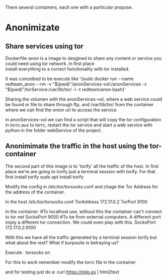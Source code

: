 There several containers, each one with a particular propose.

# Anonimizate
## Share services using tor
Dockerfile-anon is a image to desgined to share any content or service you could need using tor network. In first place \
install everything to a correct functionality with tor installed.

It was conceibed to be execute like
'{sudo docker run --name redteam_anon --rm -v "$(pwd)"/anonServices-vol:/anonServices -v "$(pwd)"/torService:/var/lib/tor/ -i -t redteam/anon bash}'

Sharing the volumen with the anonServices-vol, where a web service could be found  or file to share through ftp, and /var/lib/tor/ from the container \
where we can find the onion url to access the service


in anonServices-vol we can find a script that will copy the tor configuration in torrc.aux to torrc, restart the tor service and start a web service with \
python in the folder webService of the project.


## Anonimimate the traffic in the host using the tor-container
The second part of this image is to 'torify' all the traffic of the host.
In first place we're are going to torify just a terminal session with torify. For that first install torify
sudo apt install torify

Modify the config in /etc/tor/torsocks.conf and chage the Tor Address for the address of the container.

In the host /etc/tor/torsocks.conf
TorAddress 172.17.0.2
TorPort 9100

In the container:
#To localhost use, without this the container can't connect to tor net
SocksPort 9050
#To be from external computers. A different port imply a different tor connection. We could even play with this.
SocksPort 172.17.0.2:9100

With this we have all the traffic generated by a terminal session torify but what about the rest? What if burpsuite is betraying us?



Execute
. torsocks on

For this to work remember modify the torrc file in the container

and for testing just do a:
curl https://miip.es | html2text

